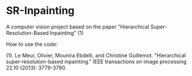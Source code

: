 # SR-Inpainting
A computer vision project based on the paper "Hierarchical Super-Resolution-Based Inpainting" (1)

How to use the code:


(1). Le Meur, Olivier, Mounira Ebdelli, and Christine Guillemot. "Hierarchical super-resolution-based inpainting." IEEE transactions on image processing 22.10 (2013): 3779-3790.
